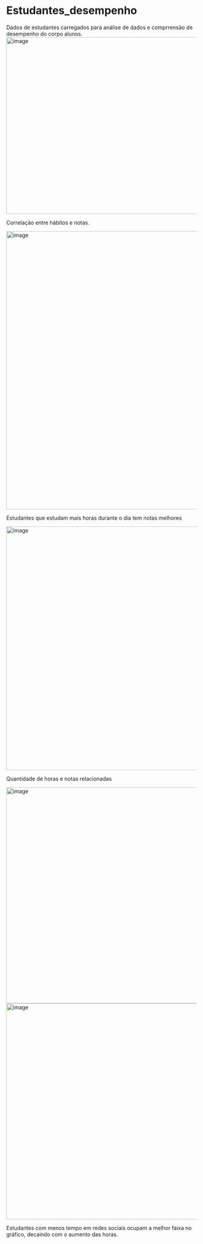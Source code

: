 # Estudantes_desempenho

Dados de estudantes carregados para análise de dados e comprrensão de desempenho do corpo alunos.
<img width="1793" height="467" alt="image" src="https://github.com/user-attachments/assets/6773d530-68d2-4877-946e-732705a1eb5d" />



Correlação entre hábitos e notas.

<img width="840" height="734" alt="image" src="https://github.com/user-attachments/assets/56e2935e-8f79-42ff-baf8-3a227763a956" />

 Estudantes que estudam mais horas durante o dia tem notas melhores

 <img width="612" height="643" alt="image" src="https://github.com/user-attachments/assets/9d5c231b-d0c3-4c19-a034-dbfc608aed29" />

Quantidade de horas e notas relacionadas

<img width="716" height="570" alt="image" src="https://github.com/user-attachments/assets/96ef4e38-ca91-44f6-8a4f-a767df3839d3" />

<img width="712" height="570" alt="image" src="https://github.com/user-attachments/assets/3dbdf528-f079-4b9b-a50d-aea7fe9f4deb" />

Estudantes com menos tempo em redes sociais ocupam a melhor faixa no gráfico, decaindo com o aumento das horas.







